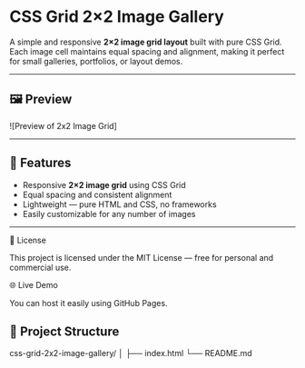 
# CSS Grid 2×2 Image Gallery

A simple and responsive **2×2 image grid layout** built with pure CSS Grid.  
Each image cell maintains equal spacing and alignment, making it perfect for small galleries, portfolios, or layout demos.

---

## 🖼️ Preview

![Preview of 2x2 Image Grid]

---

## 🚀 Features

- Responsive **2×2 image grid** using CSS Grid  
- Equal spacing and consistent alignment  
- Lightweight — pure HTML and CSS, no frameworks  
- Easily customizable for any number of images  

---
🪪 License

This project is licensed under the MIT License — free for personal and commercial use.

🌐 Live Demo

You can host it easily using GitHub Pages.
## 📁 Project Structure
css-grid-2x2-image-gallery/
│
├── index.html
└── README.md
